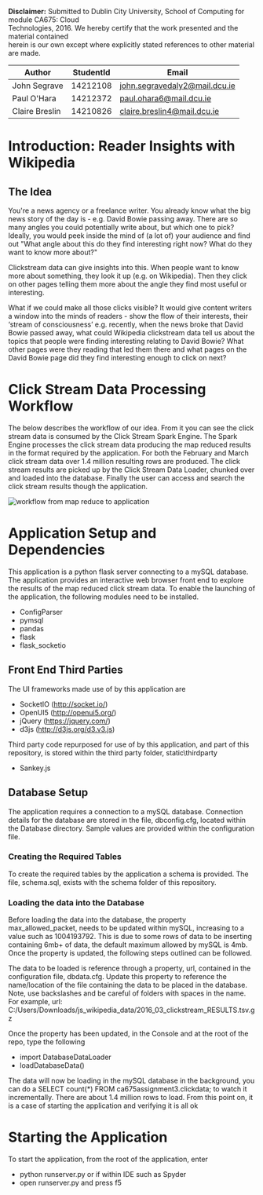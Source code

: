 
**Disclaimer:** Submitted to Dublin City University, School of Computing for module CA675: Cloud      
   Technologies, 2016. We hereby certify that the work presented and the material contained          
   herein is our own except where explicitly stated references to other material are made.           

   Author | StudentId | Email
   ---|---|---
   John Segrave | 14212108 | john.segravedaly2@mail.dcu.ie 
   Paul O'Hara | 14212372 | paul.ohara6@mail.dcu.ie 
   Claire Breslin | 14210826 | claire.breslin4@mail.dcu.ie

# Introduction: Reader Insights with Wikipedia
## The Idea
You're a news agency or a freelance writer. You already know what the big news story of the day is - e.g. David Bowie passing away. There are so many angles you could potentially write about, but which one to pick? Ideally, you would peek inside the mind of (a lot of) your audience and find out "What angle about this do they find interesting right now? What do they want to know more about?"

Clickstream data can give insights into this. When people want to know more about something, they look it up (e.g. on Wikipedia). Then they click on other pages telling them more about the angle they find most useful or interesting.

What if we could make all those clicks visible? It would give content writers a window into the minds of readers - show the flow of their interests, their ‘stream of consciousness’ e.g. recently, when the news broke that David Bowie passed away, what could Wikipedia clickstream data tell us about the topics that people were finding interesting relating to David Bowie? What other pages were they reading that led them there and what pages on the David Bowie page did they find interesting enough to click on next?

# Click Stream Data Processing Workflow
The below describes the workflow of our idea.  From it you can see the click stream data is consumed by the Click Stream Spark Engine.  The Spark Engine processes the click stream data producing the map reduced results in the format required by the application.  For both the February and March click stream data over 1.4 million resulting rows are produced.  The click stream results are picked up by the Click Stream Data Loader, chunked over and loaded into the database.  Finally the user can access and search the click stream results though the application.

![workflow from map reduce to application](https://cloud.githubusercontent.com/assets/6463140/14412634/aeecb910-ff5e-11e5-881a-1d52e8af3122.png)

# Application Setup and Dependencies
This application is a python flask server connecting to a mySQL database.  The application provides an interactive web browser front end to explore the results of the map reduced click stream data.  To enable the launching of the application, the following modules need to be installed.
- ConfigParser
- pymsql
- pandas
- flask
- flask_socketio

## Front End Third Parties
The UI frameworks made use of by this application are
- SocketIO (http://socket.io/)
- OpenUI5 (http://openui5.org/)
- jQuery (https://jquery.com/)
- d3js (http://d3js.org/d3.v3.js)

Third party code repurposed for use of by this application, and part of this repository, is stored within the third party folder,
static\thirdparty
- Sankey.js

## Database Setup
The application requires a connection to a mySQL database.  Connection details for the database are stored in the file, dbconfig.cfg, located within the Database directory.  Sample values are provided within the configuration file.   
### Creating the Required Tables
To create the required tables by the application a schema is provided. The file, schema.sql, exists with the schema folder of this repository.
### Loading the data into the Database 
Before loading the data into the database,  the property max_allowed_packet, needs to be updated within mySQL, increasing to a value such as 1004193792.  This is due to some rows of data to be inserting containing 6mb+ of data, the default maximum allowed by mySQL is 4mb.  Once the property is updated, the following steps outlined can be followed.

The data to be loaded is reference through a property, url, contained in the configuration file, dbdata.cfg. Update this property to reference the name/location of the file containing the data to be placed in the database.  Note, use backslashes and be careful of folders with spaces in the name.  For example, url: C:/Users/Downloads/js_wikipedia_data/2016_03_clickstream_RESULTS.tsv.gz

Once the property has been updated, in the Console and at the root of the repo, type the following
- import DatabaseDataLoader
- loadDatabaseData()

The data will now be loading in the mySQL database in the background, you can do a SELECT count(*) FROM ca675assignment3.clickdata; to watch it incrementally. There are about 1.4 million rows to load.  From this point on, it is a case of starting the application and verifying it is all ok

# Starting the Application
To start the application, from the root of the application, enter 
- python runserver.py
or if within IDE such as Spyder
- open runserver.py and press f5
